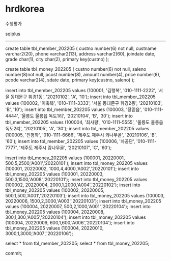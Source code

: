 # hrdkorea

수행평가

sqlplus

-------

create table tbl_member_202205 (
custno number(6) not null,
custname varchar2(20),
phone varchar2(13),
address varchar2(60),
joindate date,
grade char(1),
city char(2),
primary key(custno)
);

create table tbl_money_202205 (
custno number(6) not null,
saleno number(8)not null,
pcost number(8),
amount number(4),
price number(8),
pcode varchar2(4),
sdate date,
primary key(custno, saleno)
);

insert into tbl_member_202205
values (100001, '김행복', '010-1111-2222', '서울 동대문구 휘경1동', '20210102', 'A', '10');
insert into tbl_member_202205
values (100002, '이축복', '010-1111-3333', '서울 동대문구 휘경2동', '20210103', 'B', '10');
insert into tbl_member_202205
values (100003, '장믿음', '010-1111-4444', '울릉도 울릉읍 독도1리', '20210104', 'B', '30');
insert into tbl_member_202205
values (100004, '최사랑', '010-1111-5555', '울릉도 울릉읍 독도2리', '20210105', 'A', '30');
insert into tbl_member_202205
values (100005, '진평화', '010-1111-6666', '제주도 제주시 외나무골', '20210106', 'B', '60');
insert into tbl_member_202205
values (100006, '차공단', '010-1111-7777', '제주도 제주시 감나무골', '20210107', 'C', '60');

insert into tbl_money_202205 values (100001, 20220001, 500,5,2500,'A001','20220101');
insert into tbl_money_202205 values (100001, 20220002, 1000,4,4000,'A002','20220101');
insert into tbl_money_202205 values (100001, 20220003, 500,3,1500,'A008','20220101');
insert into tbl_money_202205 values (100002, 20220004, 2000,1,2000,'A004','20220102');
insert into tbl_money_202205 values (100002, 20220005, 500,1,500,'A001','20220103');
insert into tbl_money_202205 values (100003, 20220006, 1500,2,3000,'A003','20220103');
insert into tbl_money_202205 values (100004, 20220007, 500,2,1000,'A001','20220104');
insert into tbl_money_202205 values (100004, 20220008, 300,1,300,'A005','20220104');
insert into tbl_money_202205 values (100004, 20220009, 600,1,600,'A006','20220104');
insert into tbl_money_202205 values (100004, 20220010, 3000,1,3000,'A007','20220106');

select * from tbl_member_202205;
select * from tbl_money_202205;

commit;
